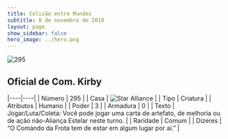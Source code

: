 ```yaml
---
title: Colisão entre Mundos
subtitle: 8 de novembro de 2019
layout: page
show_sidebar: false
hero_image: ../hero.png
---
```


![295](https://cdn.keyforgegame.com/media/card_front/pt/452_295_55RR583RQ268_pt.png)

## Oficial de Com. Kirby

|----|----|
| Número | 295 |
| Casa | ![Star Alliance](https://archonarcana.com/images/thumb/7/7d/Star_Alliance.png/22px-Star_Alliance.png "Aliança Estelar") |
| Tipo | Criatura |
| Atributos | Humano |
| Poder | 3 |
| Armadura | 0 |
| Texto | Jogar/Luta/Coleta: Você pode jogar uma carta de artefato, de melhoria ou de ação não-Aliança Estelar neste turno. |
| Raridade | Comum |
| Dizeres | “O Comando da Frota tem de estar  em algum lugar por aí.” |
